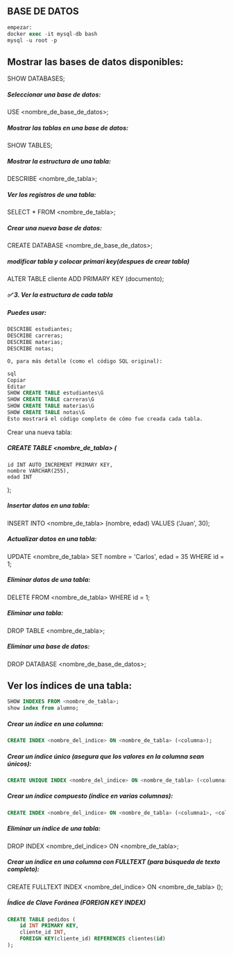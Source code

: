 ## BASE DE DATOS
```sql
empezar:
docker exec -it mysql-db bash
mysql -u root -p
```



## Mostrar las bases de datos disponibles:
SHOW DATABASES;

##### Seleccionar una base de datos:
USE <nombre_de_base_de_datos>;

##### Mostrar las tablas en una base de datos:
SHOW TABLES;

##### Mostrar la estructura de una tabla:
DESCRIBE <nombre_de_tabla>;

##### Ver los registros de una tabla:
SELECT * FROM <nombre_de_tabla>;

##### Crear una nueva base de datos:
CREATE DATABASE <nombre_de_base_de_datos>;

##### modificar tabla y colocar primari key(despues de crear tabla)
ALTER TABLE cliente
ADD PRIMARY KEY (documento);

##### ✅ 3. Ver la estructura de cada tabla
##### Puedes usar:

```sql
DESCRIBE estudiantes;
DESCRIBE carreras;
DESCRIBE materias;
DESCRIBE notas;

O, para más detalle (como el código SQL original):

sql
Copiar
Editar
SHOW CREATE TABLE estudiantes\G
SHOW CREATE TABLE carreras\G
SHOW CREATE TABLE materias\G
SHOW CREATE TABLE notas\G
Esto mostrará el código completo de cómo fue creada cada tabla.
```


Crear una nueva tabla:
##### CREATE TABLE <nombre_de_tabla> (
    id INT AUTO_INCREMENT PRIMARY KEY,
    nombre VARCHAR(255),
    edad INT
);

##### Insertar datos en una tabla:
INSERT INTO <nombre_de_tabla> (nombre, edad)
VALUES ('Juan', 30);

##### Actualizar datos en una tabla:
UPDATE <nombre_de_tabla>
SET nombre = 'Carlos', edad = 35
WHERE id = 1;

#####  Eliminar datos de una tabla:
DELETE FROM <nombre_de_tabla>
WHERE id = 1;

##### Eliminar una tabla:
 DROP TABLE <nombre_de_tabla>;

 ##### Eliminar una base de datos:
 DROP DATABASE <nombre_de_base_de_datos>;

 ## Ver los índices de una tabla:
```sql
SHOW INDEXES FROM <nombre_de_tabla>;
show index from alumno;
```

##### Crear un índice en una columna:
```sql
CREATE INDEX <nombre_del_indice> ON <nombre_de_tabla> (<columna>);
```
##### Crear un índice único (asegura que los valores en la columna sean únicos):
```sql
CREATE UNIQUE INDEX <nombre_del_indice> ON <nombre_de_tabla> (<columna>);
```
##### Crear un índice compuesto (índice en varias columnas):
```sql
CREATE INDEX <nombre_del_indice> ON <nombre_de_tabla> (<columna1>, <columna2>);
```
##### Eliminar un índice de una tabla:
DROP INDEX <nombre_del_indice> ON <nombre_de_tabla>;


##### Crear un índice en una columna con FULLTEXT (para búsqueda de texto completo):
CREATE FULLTEXT INDEX <nombre_del_indice> ON <nombre_de_tabla> (<columna>);

##### Índice de Clave Foránea (FOREIGN KEY INDEX)
```sql
CREATE TABLE pedidos (
    id INT PRIMARY KEY,
    cliente_id INT,
    FOREIGN KEY(cliente_id) REFERENCES clientes(id)
);

```

